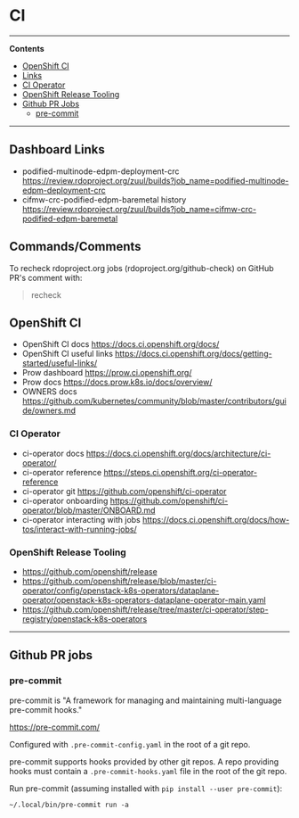 # CI

***

**Contents**

* [OpenShift CI](#openshift-ci)
* [Links](#links)
* [CI Operator](#ci-operator)
* [OpenShift Release Tooling](#openshift-release-tooling)
* [Github PR Jobs](#github-pr-jobs)
  * [pre-commit](#pre-commit)

***

## Dashboard Links

* podified-multinode-edpm-deployment-crc <https://review.rdoproject.org/zuul/builds?job_name=podified-multinode-edpm-deployment-crc>
* cifmw-crc-podified-edpm-baremetal history <https://review.rdoproject.org/zuul/builds?job_name=cifmw-crc-podified-edpm-baremetal>

## Commands/Comments

To recheck rdoproject.org jobs (rdoproject.org/github-check) on GitHub PR's
comment with:

> recheck


## OpenShift CI

* OpenShift CI docs <https://docs.ci.openshift.org/docs/>
* OpenShift CI useful links <https://docs.ci.openshift.org/docs/getting-started/useful-links/>
* Prow dashboard <https://prow.ci.openshift.org/>
* Prow docs <https://docs.prow.k8s.io/docs/overview/>
* OWNERS docs <https://github.com/kubernetes/community/blob/master/contributors/guide/owners.md>

### CI Operator

* ci-operator docs <https://docs.ci.openshift.org/docs/architecture/ci-operator/>
* ci-operator reference <https://steps.ci.openshift.org/ci-operator-reference>
* ci-operator git <https://github.com/openshift/ci-operator>
* ci-operator onboarding <https://github.com/openshift/ci-operator/blob/master/ONBOARD.md>
* ci-operator interacting with jobs <https://docs.ci.openshift.org/docs/how-tos/interact-with-running-jobs/>

### OpenShift Release Tooling

* <https://github.com/openshift/release>
* <https://github.com/openshift/release/blob/master/ci-operator/config/openstack-k8s-operators/dataplane-operator/openstack-k8s-operators-dataplane-operator-main.yaml>
* <https://github.com/openshift/release/tree/master/ci-operator/step-registry/openstack-k8s-operators>

***

## Github PR jobs

### pre-commit

pre-commit is "A framework for managing and maintaining multi-language
pre-commit hooks."

<https://pre-commit.com/>

Configured with `.pre-commit-config.yaml` in the root of a git repo.

pre-commit supports hooks provided by other git repos. A repo providing hooks
must contain a `.pre-commit-hooks.yaml` file in the root of the git repo.

Run pre-commit (assuming installed with `pip install --user pre-commit`):

    ~/.local/bin/pre-commit run -a
